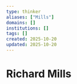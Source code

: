 ```yaml
---
type: thinker
aliases: ["Mills"]
domains: []
institutions: []
tags: []
created: 2025-10-20
updated: 2025-10-20
---
```


# Richard Mills


